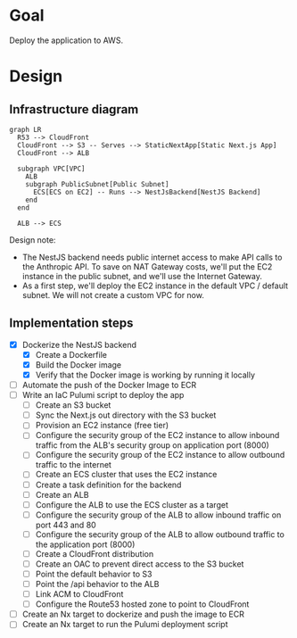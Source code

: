 # Goal

Deploy the application to AWS.

# Design

## Infrastructure diagram
```mermaid
graph LR
  R53 --> CloudFront
  CloudFront --> S3 -- Serves --> StaticNextApp[Static Next.js App]
  CloudFront --> ALB

  subgraph VPC[VPC]
    ALB
    subgraph PublicSubnet[Public Subnet]
      ECS[ECS on EC2] -- Runs --> NestJsBackend[NestJS Backend]
    end
  end

  ALB --> ECS
```

Design note: 

- The NestJS backend needs public internet access to make API calls to the Anthropic API. 
To save on NAT Gateway costs, we'll put the EC2 instance in the public subnet, and we'll use the Internet Gateway.
- As a first step, we'll deploy the EC2 instance in the default VPC / default subnet. We will not create a custom VPC for now.

## Implementation steps

- [X] Dockerize the NestJS backend
  - [X] Create a Dockerfile
  - [X] Build the Docker image
  - [X] Verify that the Docker image is working by running it locally
- [ ] Automate the push of the Docker Image to ECR
- [ ] Write an IaC Pulumi script to deploy the app
  - [ ] Create an S3 bucket
  - [ ] Sync the Next.js out directory with the S3 bucket
  - [ ] Provision an EC2 instance (free tier)
  - [ ] Configure the security group of the EC2 instance to allow inbound traffic from the ALB's security group on application port (8000)
  - [ ] Configure the security group of the EC2 instance to allow outbound traffic to the internet
  - [ ] Create an ECS cluster that uses the EC2 instance
  - [ ] Create a task definition for the backend
  - [ ] Create an ALB
  - [ ] Configure the ALB to use the ECS cluster as a target
  - [ ] Configure the security group of the ALB to allow inbound traffic on port 443 and 80
  - [ ] Configure the security group of the ALB to allow outbound traffic to the application port (8000)
  - [ ] Create a CloudFront distribution
  - [ ] Create an OAC to prevent direct access to the S3 bucket
  - [ ] Point the default behavior to S3
  - [ ] Point the /api behavior to the ALB
  - [ ] Link ACM to CloudFront
  - [ ] Configure the Route53 hosted zone to point to CloudFront
- [ ] Create an Nx target to dockerize and push the image to ECR
- [ ] Create an Nx target to run the Pulumi deployment script
